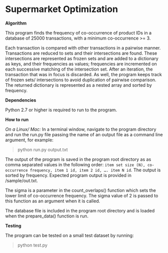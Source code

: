 Supermarket Optimization
========================

**Algorithm**

This program finds the frequency of co-occurrence of product IDs in a database of
25000 transactions, with a minimum co-occurrence >= 3.

Each transaction is compared with other transactions in a pairwise manner.
Transactions are reduced to sets and their intersections are found.
These intersections are represented as frozen sets and are added to a dictionary
as keys, and their frequencies as values; frequencies are incremented
on each successive matching of the intersection set. After an iteration,
the transaction that was in focus is discarded. As well, the program keeps
track of frozen sets/ intersections to avoid duplication of pairwise comparison.
The returned dictionary is represented as a nested array and sorted by
frequency.

**Dependencies**

Python 2.7 or higher is required to run to the program.

**How to run**

*On a Linux/ Mac:*
In a terminal window, navigate to the program directory and run
the run.py file passing the name of an output file as a command line
argument, for example:

> python run.py output.txt

The output of the program is saved in the program root directory as
as comma separated values in the following order: ``item set size (N),
co-occurrence frequency, item 1 id, item 2 id, …. item N id``. The output is
sorted by frequency. Expected program output is provided in /sample/out.txt.

The sigma is a parameter in the count_overlaps() function which sets the lower
limit of co-occurrence frequency. The sigma value of 2 is passed to this
function as an argument when it is called.

The database file is included in the program root directory and is loaded when
the prepare_data() function is run.

**Testing**

The program can be tested on a small test dataset by running:

>python test.py
